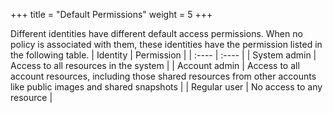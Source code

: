 +++
title = "Default Permissions"
weight = 5
+++

Different identities have different default access permissions. When no policy is associated with them, these identities have the permission listed in the following table.
| Identity | Permission | 
|  :---- |  :---- | 
| System admin | Access to all resources in the system | 
| Account admin | Access to all account resources, including those shared resources from other accounts like public images and shared snapshots | 
| Regular user | No access to any resource | 


